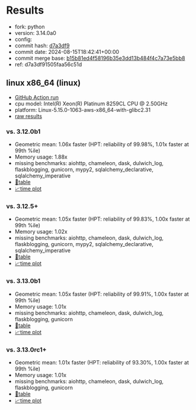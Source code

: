 # Results

- fork: python
- version: 3.14.0a0
- config: 
- commit hash: [d7a3df9](https://github.com/python/cpython/commit/d7a3df9)
- commit date: 2024-08-15T18:42:41+00:00
- commit merge base: [b15b81ed4f58196b35e3dd13b484f4c7a73e5bb8](https://github.com/python/cpython/commit/b15b81ed4f58196b35e3dd13b484f4c7a73e5bb8)
- ref: d7a3df91505faa56c51d

## linux x86_64 (linux)

- [GitHub Action run](https://github.com/facebookexperimental/free-threading-benchmarking/actions/runs/10411374540)
- cpu model: Intel(R) Xeon(R) Platinum 8259CL CPU @ 2.50GHz
- platform: Linux-5.15.0-1063-aws-x86_64-with-glibc2.31
- [raw results](bm-20240815-linux-x86_64-python-d7a3df91505faa56c51d-3.14.0a0-d7a3df9.json)

### vs. 3.12.0b1

- Geometric mean: 1.06x faster (HPT: reliability of 99.98%, 1.01x faster at 99th %ile)
- Memory usage: 1.88x
- missing benchmarks: aiohttp, chameleon, dask, dulwich_log, flaskblogging, gunicorn, mypy2, sqlalchemy_declarative, sqlalchemy_imperative
- [📄table](bm-20240815-linux-x86_64-python-d7a3df91505faa56c51d-3.14.0a0-d7a3df9-vs-3.12.0b1.md)
- [📈time plot](bm-20240815-linux-x86_64-python-d7a3df91505faa56c51d-3.14.0a0-d7a3df9-vs-3.12.0b1.svg)

### vs. 3.12.5+

- Geometric mean: 1.05x faster (HPT: reliability of 99.83%, 1.00x faster at 99th %ile)
- Memory usage: 1.02x
- missing benchmarks: aiohttp, chameleon, dask, dulwich_log, flaskblogging, gunicorn, mypy2, sqlalchemy_declarative, sqlalchemy_imperative
- [📄table](bm-20240815-linux-x86_64-python-d7a3df91505faa56c51d-3.14.0a0-d7a3df9-vs-3.12.5%2B.md)
- [📈time plot](bm-20240815-linux-x86_64-python-d7a3df91505faa56c51d-3.14.0a0-d7a3df9-vs-3.12.5%2B.svg)

### vs. 3.13.0b1

- Geometric mean: 1.05x faster (HPT: reliability of 99.91%, 1.00x faster at 99th %ile)
- Memory usage: 1.01x
- missing benchmarks: aiohttp, chameleon, dask, dulwich_log, flaskblogging, gunicorn
- [📄table](bm-20240815-linux-x86_64-python-d7a3df91505faa56c51d-3.14.0a0-d7a3df9-vs-3.13.0b1.md)
- [📈time plot](bm-20240815-linux-x86_64-python-d7a3df91505faa56c51d-3.14.0a0-d7a3df9-vs-3.13.0b1.svg)

### vs. 3.13.0rc1+

- Geometric mean: 1.01x faster (HPT: reliability of 93.30%, 1.00x faster at 99th %ile)
- Memory usage: 1.01x
- missing benchmarks: aiohttp, chameleon, dask, dulwich_log, flaskblogging, gunicorn
- [📄table](bm-20240815-linux-x86_64-python-d7a3df91505faa56c51d-3.14.0a0-d7a3df9-vs-3.13.0rc1%2B.md)
- [📈time plot](bm-20240815-linux-x86_64-python-d7a3df91505faa56c51d-3.14.0a0-d7a3df9-vs-3.13.0rc1%2B.svg)

